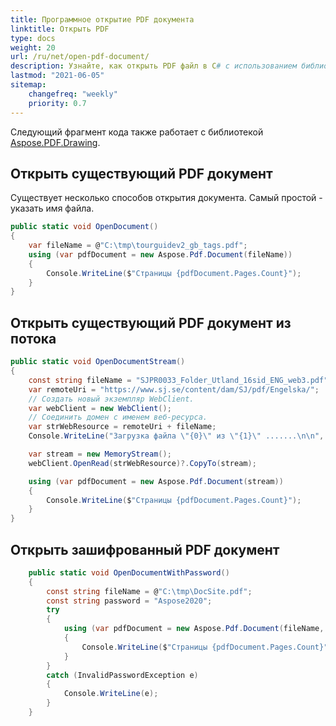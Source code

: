 ```yaml
---
title: Программное открытие PDF документа
linktitle: Открыть PDF
type: docs
weight: 20
url: /ru/net/open-pdf-document/
description: Узнайте, как открыть PDF файл в C# с использованием библиотеки Aspose.PDF для .NET. Вы можете открыть существующий PDF, документ из потока и зашифрованный PDF документ.
lastmod: "2021-06-05"
sitemap:
    changefreq: "weekly"
    priority: 0.7
---
```


Следующий фрагмент кода также работает с библиотекой [Aspose.PDF.Drawing](/pdf/ru/net/drawing/).

## Открыть существующий PDF документ

Существует несколько способов открытия документа. Самый простой - указать имя файла.

```csharp
public static void OpenDocument()
{
    var fileName = @"C:\tmp\tourguidev2_gb_tags.pdf";
    using (var pdfDocument = new Aspose.Pdf.Document(fileName))
    {
        Console.WriteLine($"Страницы {pdfDocument.Pages.Count}");
    }
}
```

## Открыть существующий PDF документ из потока

```csharp
public static void OpenDocumentStream()
{
    const string fileName = "SJPR0033_Folder_Utland_16sid_ENG_web3.pdf";
    var remoteUri = "https://www.sj.se/content/dam/SJ/pdf/Engelska/";
    // Создать новый экземпляр WebClient.
    var webClient = new WebClient();
    // Соединить домен с именем веб-ресурса.
    var strWebResource = remoteUri + fileName;
    Console.WriteLine("Загрузка файла \"{0}\" из \"{1}\" .......\n\n", fileName, strWebResource);

    var stream = new MemoryStream();
    webClient.OpenRead(strWebResource)?.CopyTo(stream);

    using (var pdfDocument = new Aspose.Pdf.Document(stream))
    {
        Console.WriteLine($"Страницы {pdfDocument.Pages.Count}");
    }
}
```
## Открыть зашифрованный PDF документ

```csharp
    public static void OpenDocumentWithPassword()
    {
        const string fileName = @"C:\tmp\DocSite.pdf";
        const string password = "Aspose2020";
        try
        {
            using (var pdfDocument = new Aspose.Pdf.Document(fileName, password))
            {
                Console.WriteLine($"Страницы {pdfDocument.Pages.Count}");
            }
        }
        catch (InvalidPasswordException e)
        {
            Console.WriteLine(e);
        }
    }
```

